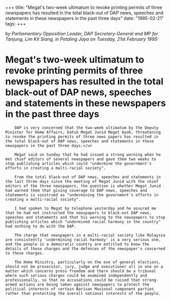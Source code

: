 +++ 
title: "Megat's two-week ultimatum to revoke printing permits of three newspapers has resulted in the total black-out of DAP news, speeches and statements in these newspapers in the past three days"
date: "1995-02-21"
tags:
+++

_by Parliamentary Opposition Leader, DAP Secretary-General and MP for Tanjung, Lim Kit Siang, in Petaling Jaya on Tuesday, 21st February 1995:_

# Megat's two-week ultimatum to revoke printing permits of three newspapers has resulted in the total black-out of DAP news, speeches and statements in these newspapers in the past three days

		DAP is very concerned that the two-week ultimatum by the Deputy Minister for Home Affairs, Datuk Megat Junid Megat Ayob, threatening to revoke the printing permits of three news papers has resulted in the total black-out of DAP news, speeches and statements in these newspapers in the past three days.</u>

		Megat said on Sunday that he had issued a strong warning when he met chief editors of several newspapers and gave them two weeks to stop publishing articles which could "undermine the government's efforts in creating a multi-racial society".

		From the total black-out of DAP news, speeches and statements in the last three days since the meeting of Megat Junid with the chief editors of the three newspapers, the question is whether Megat Junid had warned them that giving coverage to DAP news, speeches and statements is construed as "undermining the government's efforts in creating a multi-racial society".

		I had spoken to Megat by telephone yesterday and he assured me that he had not instructed the newspapers to black-out DAP news, speeches and statements and that his warning to the newspapers to stop publishing articles which "undermined racial harmony in the country" had nothing to do with the DAP.

		The charge that newspapers in a multi-racial society like Malaysia are consistently 'undermining racial harmony' is a very serious one, and the people in a democratic country are entitled to know the details of these charges and the defences of the newspaper's concerned to these charges.

		The Home Ministry, particularly on the eve of general elections, should not be prosecutor, jury, judge and executioner all in one on a matter which concerns press freedom and there should be a tribunal where such serious charges could be examined independently and professionally, so that no accusations could be raised that strong-armed actions are being taken against newspapers to protect the political interests of certain Barisan Masional component parties rather than protecting the overall national interests of the people.
 

